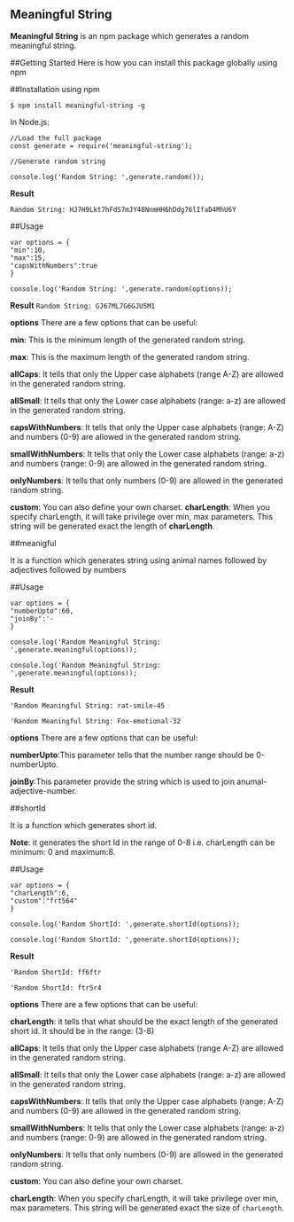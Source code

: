 ## Meaningful String
**Meaningful String** is an npm package which generates a random meaningful string.

##Getting Started
Here is how you can install this package globally using npm

##Installation
using npm
```
$ npm install meaningful-string -g
```

In Node.js:

```
//Load the full package
const generate = require('meaningful-string');

//Generate random string

console.log('Random String: ',generate.random());
```

**Result**

``Random String: HJ7H9Lkt7hFdS7mJY48NnmHH6hDdg76lIfaD4MhU6Y``

##Usage
```
var options = {
"min":10,
"max":15,
"capsWithNumbers":true
}
 
console.log('Random String: ',generate.random(options));
```

**Result**
``Random String: GJ67ML7G6GJU5M1``

**options**
There are a few options that can be useful:

**min**: This is the minimum length of the generated random string.

**max**: This is the maximum length of the generated random string.

**allCaps**: It tells that only the Upper case alphabets (range A-Z) are allowed in the generated random string.

**allSmall**: It tells that only the Lower case alphabets (range: a-z) are allowed in the generated random string.

**capsWithNumbers**: It tells that only the Upper case alphabets (range: A-Z) and numbers (0-9) are allowed in the generated random string.

**smallWithNumbers**: It tells that only the Lower case alphabets (range: a-z) and numbers (range: 0-9) are allowed in the generated random string.

**onlyNumbers**: It tells that only numbers (0-9) are allowed in the generated random string.

**custom**: You can also define your own charset.
**charLength**: When you specify charLength, it will take privilege over min, max parameters. This string will be generated exact the length of **charLength**.

##meanigful

It is a function which generates string using animal names followed by adjectives followed by numbers


##Usage
```
var options = {
"numberUpto":60,
"joinBy":'-
}

console.log('Random Meaningful String: ',generate.meaningful(options));

console.log('Random Meaningful String: ',generate.meaningful(options));
```

**Result**

``'Random Meaningful String: rat-smile-45``

``'Random Meaningful String: Fox-emotional-32``


**options**
There are a few options that can be useful:

**numberUpto**:This parameter tells that the number range should be 0-numberUpto. 

**joinBy**:This parameter provide the string which is used to join anumal-adjective-number.


##shortId

It is a function which generates short id.

**Note**: it generates the short Id in the range of 0-8 i.e. charLength can be minimum: 0 and maximum:8.


##Usage
```
var options = {
"charLength":6,
"custom":"frt564"
}

console.log('Random ShortId: ',generate.shortId(options));

console.log('Random ShortId: ',generate.shortId(options));
```

**Result**

``'Random ShortId: ff6ftr``

``'Random ShortId: ftr5r4``

**options**
There are a few options that can be useful:

**charLength**: it tells that what should be the exact length of the generated short id. It should be in the range: (3-8)

**allCaps**: It tells that only the Upper case alphabets (range A-Z) are allowed in the generated random string.

**allSmall**: It tells that only the Lower case alphabets (range: a-z) are allowed in the generated random string.

**capsWithNumbers**: It tells that only the Upper case alphabets (range: A-Z) and numbers (0-9) are allowed in the generated random string.

**smallWithNumbers**: It tells that only the Lower case alphabets (range: a-z) and numbers (range: 0-9) are allowed in the generated random string.

**onlyNumbers**: It tells that only numbers (0-9) are allowed in the generated random string.

**custom**: You can also define your own charset.

**charLength**: When you specify charLength, it will take privilege over min, max parameters. This string will be generated exact the size of `charLength`.
